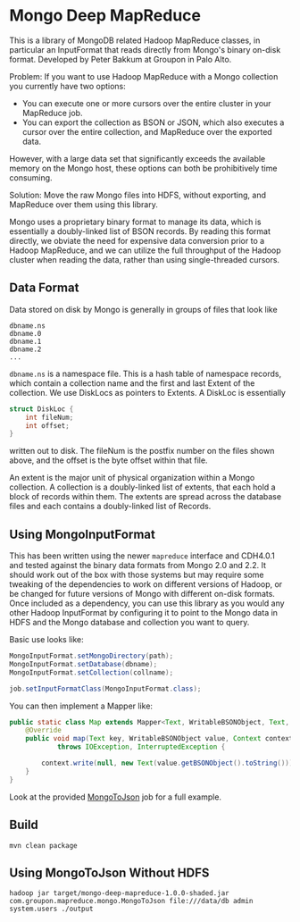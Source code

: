 Mongo Deep MapReduce
====================

This is a library of MongoDB related Hadoop MapReduce classes, in particular an InputFormat that reads directly
from Mongo's binary on-disk format. Developed by Peter Bakkum at Groupon in Palo Alto.

Problem: If you want to use Hadoop MapReduce with a Mongo collection you currently have two options:
- You can execute one or more cursors over the entire cluster in your MapReduce job.
- You can export the collection as BSON or JSON, which also executes a cursor over the entire collection,
and MapReduce over the exported data.

However, with a large data set that significantly exceeds the available memory on the Mongo host, these options
can both be prohibitively time consuming.

Solution: Move the raw Mongo files into HDFS, without exporting, and MapReduce over them using this library.

Mongo uses a proprietary binary format to manage its data, which is essentially a doubly-linked list of BSON records.
By reading this format directly, we obviate the need for expensive data conversion prior to a Hadoop MapReduce,
and we can utilize the full throughput of the Hadoop cluster when reading the data, rather than using single-threaded
cursors.

Data Format
-----------

Data stored on disk by Mongo is generally in groups of files that look like

```
dbname.ns
dbname.0
dbname.1
dbname.2
...
```

`dbname.ns` is a namespace file. This is a hash table of namespace records, which contain a collection name and
the first and last Extent of the collection. We use DiskLocs as pointers to Extents. A DiskLoc is essentially

```C
struct DiskLoc {
    int fileNum;
    int offset;
}
```

written out to disk. The fileNum is the postfix number on the files shown above, and the offset is the byte offset
within that file.

An extent is the major unit of physical organization within a Mongo collection. A collection is a doubly-linked list
of extents, that each hold a block of records within them. The extents are spread across the database files and
each contains a doubly-linked list of Records.

Using MongoInputFormat
----------------------

This has been written using the newer `mapreduce` interface and CDH4.0.1 and tested against the binary data formats
from Mongo 2.0 and 2.2. It should work out of the box with those
systems but may require some tweaking of the dependencies to work on different versions of Hadoop, or be changed
for future versions of Mongo with different on-disk formats. Once included as a
dependency, you can use this library as you would any other Hadoop InputFormat by configuring it to point to
the Mongo data in HDFS and the Mongo database and collection you want to query.

Basic use looks like:

```Java
MongoInputFormat.setMongoDirectory(path);
MongoInputFormat.setDatabase(dbname);
MongoInputFormat.setCollection(collname);

job.setInputFormatClass(MongoInputFormat.class);
```

You can then implement a Mapper like:

```Java
public static class Map extends Mapper<Text, WritableBSONObject, Text, Text> {
    @Override
    public void map(Text key, WritableBSONObject value, Context context)
            throws IOException, InterruptedException {

        context.write(null, new Text(value.getBSONObject().toString()));
    }
}
```

Look at the provided [MongoToJson](src/main/java/com/groupon/mapreduce/mongo/MongoToJson.java) job for a full example.

Build
-----

```shell
mvn clean package
```

Using MongoToJson Without HDFS
------------------------------

```shell
hadoop jar target/mongo-deep-mapreduce-1.0.0-shaded.jar com.groupon.mapreduce.mongo.MongoToJson file:///data/db admin system.users ./output
```

